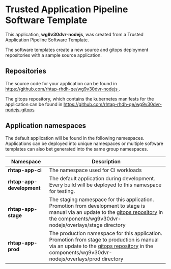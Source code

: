 # Trusted Application Pipeline Software Template

This application, **wg9v30dvr-nodejs**, was created from a Trusted Application Pipeline Software Template.

The software templates create a new source and gitops deployment repositories with a sample source application. 

## Repositories

The source code for your application can be found in [https://github.com/rhtap-rhdh-qe/wg9v30dvr-nodejs ](https://github.com/rhtap-rhdh-qe/wg9v30dvr-nodejs ).
 
The gitops repository, which contains the kubernetes manifests for the application can be found in 
[https://github.com/rhtap-rhdh-qe/wg9v30dvr-nodejs-gitops ](https://github.com/rhtap-rhdh-qe/wg9v30dvr-nodejs-gitops ) 

## Application namespaces 

The default application will be found in the following namespaces. Applications can be deployed into unique namespaces or multiple software templates can also bet generated into the same group namespaces.  

|  Namespace   |  Description   |  
| -------- | -------- |
| **rhtap-app-ci** | The namespace used for CI workloads |
| **rhtap-app-development** | The default application during development. Every build will be deployed to this namespace for testing. |
| **rhtap-app-stage** | The staging namespace for this application. Promotion from development to stage is manual via an update to the [gitops repository](https://github.com/rhtap-rhdh-qe/wg9v30dvr-nodejs-gitops ) in the components/wg9v30dvr-nodejs/overlays/stage directory |
| **rhtap-app-prod** | The production namespace for this application. Promotion from stage to production is manual via an update to the [gitops repository](https://github.com/rhtap-rhdh-qe/wg9v30dvr-nodejs-gitops ) in the components/wg9v30dvr-nodejs/overlays/prod directory |